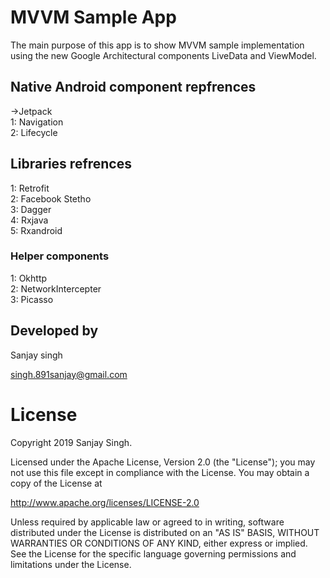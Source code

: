# MVVM Sample App
The main purpose of this app is to show MVVM sample implementation using the new Google Architectural
components LiveData and ViewModel.

<h2> Native Android component repfrences</h2>
    ->Jetpack  </br>
    1: Navigation </br>
    2: Lifecycle </br>


<h2> Libraries refrences</h2>

1: Retrofit </br>
2: Facebook Stetho </br>
3: Dagger </br>
4: Rxjava </br>
5: Rxandroid </br>

<h3> Helper components </h3>
 1: Okhttp </br>
 2: NetworkIntercepter </br>
 3: Picasso


<h2> Developed by</h2>
 Sanjay singh <br/>

 singh.891sanjay@gmail.com

<h1>License</h1>

Copyright 2019 Sanjay Singh.

Licensed under the Apache License, Version 2.0 (the "License");
you may not use this file except in compliance with the License.
You may obtain a copy of the License at

   http://www.apache.org/licenses/LICENSE-2.0

Unless required by applicable law or agreed to in writing, software
distributed under the License is distributed on an "AS IS" BASIS,
WITHOUT WARRANTIES OR CONDITIONS OF ANY KIND, either express or implied.
See the License for the specific language governing permissions and
limitations under the License.
